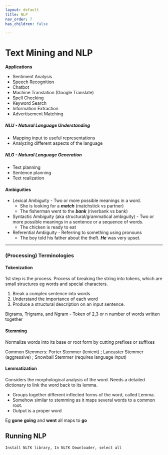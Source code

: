 ```yaml
---
layout: default
title: NLP
nav_order: 7
has_children: false

---
```

# Text Mining and NLP

**Applications**

* Sentiment Analysis
* Speech Recognition
* Chatbot
* Machine Translation (Google Translate)
* Spell Checking
* Keyword Search
* Information Extraction
* Advertisement Matching

##### NLU - Natural Language Understanding

* Mapping input to useful representations
* Analyzing different aspects of the language

##### NLG - Natural Language Generation

* Text planning
* Sentence planning
* Text realization

#### Ambiguities

* Lexical Ambiguity - Two or more possible meanings in a word.
  * She is looking for a **_match_** (matchstick vs partner)
  * The fisherman went to the **_bank_** (riverbank vs bank)
* Syntactic Ambiguity (aka structural/grammatical ambiguity) - Two or more possible meanings in a sentence or a sequence of words.
  * The chicken is ready to eat
* Referential Ambiguity - Referring to something using pronouns
  * The boy told his father about the theft. **_He_** was very upset.

***

### (Processing) Terminologies

#### Tokenization

1st step is the process. Process of breaking the string into tokens, which are small structures eg words and special characters.

1. Break a complex sentence into words
2. Understand the importance of each word
3. Produce a structural description on an input sentence.

Bigrams, Trigrams, and Ngram - Token of 2,3 or n number of words written together

#### Stemming

Normalize words into its base or root form by cutting prefixes or suffixes

Common Stemmers: Porter Stemmer (lenient) ; Lancaster Stemmer (aggressive) ; Snowball Stemmer (requires language input)

#### Lemmatization

Considers the morphological analysis of the word. Needs a detailed dictionary to link the word back to its lemma.

* Groups together different inflected forms of the word, called Lemma.
* Somehow similar to stemming as it maps several words to a common root.
* Output is a proper word

Eg **gone** **going** and **went** all maps to **go**

## Running NLP

    Install NLTK library, In NLTK Downloader, select all